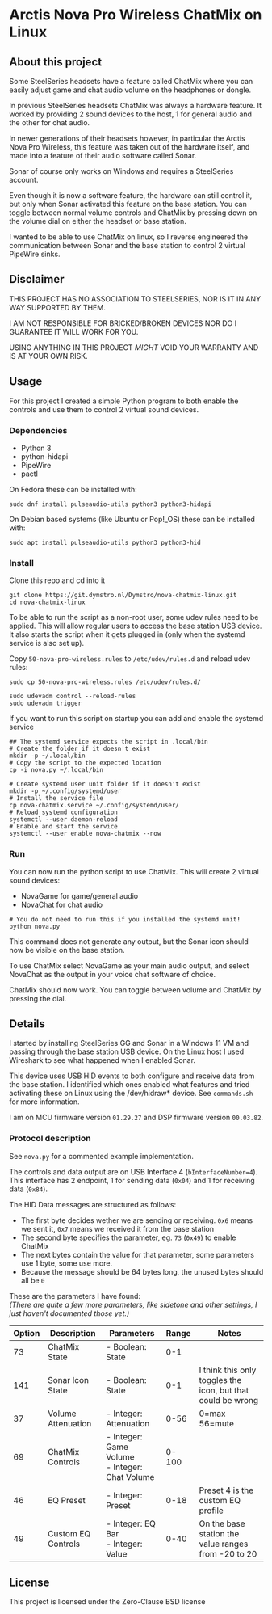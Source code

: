 # Arctis Nova Pro Wireless ChatMix on Linux

## About this project

Some SteelSeries headsets have a feature called ChatMix where you can easily adjust game and chat audio volume on the headphones or dongle.

In previous SteelSeries headsets ChatMix was always a hardware feature. It worked by providing 2 sound devices to the host, 1 for general audio and the other for chat audio.

In newer generations of their headsets however, in particular the Arctis Nova Pro Wireless, this feature was taken out of the hardware itself, and made into a feature of their audio software called Sonar.

Sonar of course only works on Windows and requires a SteelSeries account.

Even though it is now a software feature, the hardware can still control it, but only when Sonar activated this feature on the base station. You can toggle between normal volume controls and ChatMix by pressing down on the volume dial on either the headset or base station.

I wanted to be able to use ChatMix on linux, so I reverse engineered the communication between Sonar and the base station to control 2 virtual PipeWire sinks.

## Disclaimer

THIS PROJECT HAS NO ASSOCIATION TO STEELSERIES, NOR IS IT IN ANY WAY SUPPORTED BY THEM.

I AM NOT RESPONSIBLE FOR BRICKED/BROKEN DEVICES NOR DO I GUARANTEE IT WILL WORK FOR YOU.

USING ANYTHING IN THIS PROJECT _MIGHT_ VOID YOUR WARRANTY AND IS AT YOUR OWN RISK.

## Usage

For this project I created a simple Python program to both enable the controls and use them to control 2 virtual sound devices.

### Dependencies

- Python 3
- python-hidapi
- PipeWire
- pactl

On Fedora these can be installed with:

```
sudo dnf install pulseaudio-utils python3 python3-hidapi
```

On Debian based systems (like Ubuntu or Pop!_OS) these can be installed with:

```
sudo apt install pulseaudio-utils python3 python3-hid
```

### Install

Clone this repo and cd into it

```
git clone https://git.dymstro.nl/Dymstro/nova-chatmix-linux.git
cd nova-chatmix-linux
```

To be able to run the script as a non-root user, some udev rules need to be applied. This will allow regular users to access the base station USB device. It also starts the script when it gets plugged in (only when the systemd service is also set up).

Copy `50-nova-pro-wireless.rules` to `/etc/udev/rules.d` and reload udev rules:

```
sudo cp 50-nova-pro-wireless.rules /etc/udev/rules.d/

sudo udevadm control --reload-rules
sudo udevadm trigger
```

If you want to run this script on startup you can add and enable the systemd service

```
## The systemd service expects the script in .local/bin
# Create the folder if it doesn't exist
mkdir -p ~/.local/bin
# Copy the script to the expected location
cp -i nova.py ~/.local/bin

# Create systemd user unit folder if it doesn't exist
mkdir -p ~/.config/systemd/user
# Install the service file
cp nova-chatmix.service ~/.config/systemd/user/
# Reload systemd configuration
systemctl --user daemon-reload
# Enable and start the service
systemctl --user enable nova-chatmix --now
```

### Run

You can now run the python script to use ChatMix.
This will create 2 virtual sound devices:

- NovaGame for game/general audio
- NovaChat for chat audio

```
# You do not need to run this if you installed the systemd unit!
python nova.py
```

This command does not generate any output, but the Sonar icon should now be visible on the base station.

To use ChatMix select NovaGame as your main audio output, and select NovaChat as the output in your voice chat software of choice.

ChatMix should now work. You can toggle between volume and ChatMix by pressing the dial.

## Details

I started by installing SteelSeries GG and Sonar in a Windows 11 VM and passing through the base station USB device. On the Linux host I used Wireshark to see what happened when I enabled Sonar.

This device uses USB HID events to both configure and receive data from the base station. I identified which ones enabled what features and tried activating these on Linux using the /dev/hidraw\* device. See `commands.sh` for more information.

I am on MCU firmware version `01.29.27` and DSP firmware version `00.03.82`.

### Protocol description

See `nova.py` for a commented example implementation.

The controls and data output are on USB Interface 4 (`bInterfaceNumber=4`). This interface has 2 endpoint, 1 for sending data (`0x04`) and 1 for receiving data (`0x84`).

The HID Data messages are structured as follows:

- The first byte decides wether we are sending or receiving. `0x6` means we sent it, `0x7` means we received it from the base station
- The second byte specifies the parameter, eg. `73` (`0x49`) to enable ChatMix
- The next bytes contain the value for that parameter, some parameters use 1 byte, some use more.
- Because the message should be 64 bytes long, the unused bytes should all be `0`

These are the parameters I have found:
<br>
_(There are quite a few more parameters, like sidetone and other settings, I just haven't documented those yet.)_

| Option | Description        | Parameters                                       | Range | Notes                                                       |
| ------ | ------------------ | ------------------------------------------------ | ----- | ----------------------------------------------------------- |
| 73     | ChatMix State      | - Boolean: State                                 | 0-1   |
| 141    | Sonar Icon State   | - Boolean: State                                 | 0-1   | I think this only toggles the icon, but that could be wrong |
| 37     | Volume Attenuation | - Integer: Attenuation                           | 0-56  | 0=max<br>56=mute                                            |
| 69     | ChatMix Controls   | - Integer: Game Volume<br>- Integer: Chat Volume | 0-100 |
| 46     | EQ Preset          | - Integer: Preset                                | 0-18  | Preset 4 is the custom EQ profile                           |
| 49     | Custom EQ Controls | - Integer: EQ Bar<br>- Integer: Value            | 0-40  | On the base station the value ranges from -20 to 20         |

## License

This project is licensed under the Zero-Clause BSD license
